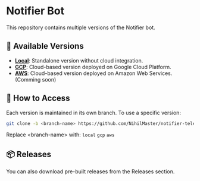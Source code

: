 # Notifier Bot

This repository contains multiple versions of the Notifier bot.

## 📌 Available Versions

- **[Local](https://github.com/NihilMaster/notifier-telegram-bot/tree/local)**: Standalone version without cloud integration.  
- **[GCP](https://github.com/NihilMaster/notifier-telegram-bot/tree/gcp)**: Cloud-based version deployed on Google Cloud Platform.  
- **[AWS](https://github.com/NihilMaster/notifier-telegram-bot/tree/aws)**: Cloud-based version deployed on Amazon Web Services. (Comming soon)  

## 🚀 How to Access

Each version is maintained in its own branch. To use a specific version:

```bash
git clone -b <branch-name> https://github.com/NihilMaster/notifier-telegram-bot
```

Replace \<branch-name\> with: `local` `gcp` `aws`

## 📦 Releases

You can also download pre-built releases from the Releases section.

